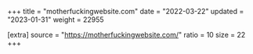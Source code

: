 +++
title = "motherfuckingwebsite.com"
date = "2022-03-22"
updated = "2023-01-31"
weight = 22955

[extra]
source = "https://motherfuckingwebsite.com/"
ratio = 10
size = 22
+++
